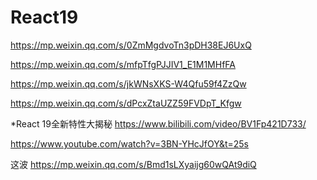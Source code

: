 # React19

https://mp.weixin.qq.com/s/0ZmMgdvoTn3pDH38EJ6UxQ

https://mp.weixin.qq.com/s/mfpTfgPJJIV1_E1M1MHfFA

https://mp.weixin.qq.com/s/jkWNsXKS-W4Qfu59f4ZzQw

https://mp.weixin.qq.com/s/dPcxZtaUZZ59FVDpT_Kfgw

*React 19全新特性大揭秘 https://www.bilibili.com/video/BV1Fp421D733/

https://www.youtube.com/watch?v=3BN-YHcJfOY&t=25s

这波 https://mp.weixin.qq.com/s/Bmd1sLXyaijg60wQAt9diQ